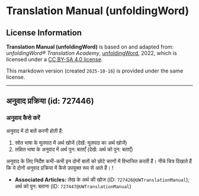# Translation Manual (unfoldingWord)

## License Information

**Translation Manual (unfoldingWord)** is based on and adapted from: _unfoldingWord® Translation Academy_, [unfoldingWord](https://unfoldingword.org/utw), 2022, which is licensed under a [CC BY-SA 4.0 license](https://creativecommons.org/licenses/by-sa/4.0/legalcode.en).

This markdown version (created `2025-10-16`) is provided under the same license.



--------------------------------

## अनुवाद प्रक्रिया (id: 727446)

### अनुवाद कैसे करें

अनुवाद में दो बातें करनी होती हैं:

1. स्रोत भाषा के मूलपाठ में अर्थ खोजें (देखें: मूलपाठ का अर्थ खोजें)
2. लक्षित भाषा के अनुवाद में अर्थ पुन: बताएँ (देखें: अर्थ को पुन: बताएँ)

अनुवाद के लिए निर्देश कभी\-कभी इन दोनों बातों को छोटे चरणों में विभाजित करती हैं। नीचे चित्र दिखाते हैं कि ये दोनों अनुवाद प्रक्रिया में कैसे उपयुक्त रूप से आते हैं। !

* **Associated Articles:** लेख के अर्थ की खोज (ID: `727426@UWTranslationManual`); अर्थ को पुन: बताना (ID: `727447@UWTranslationManual`)

